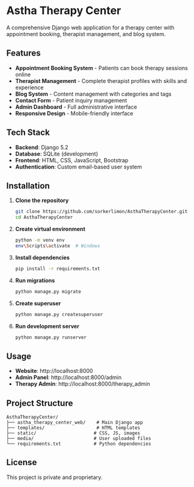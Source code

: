 # Astha Therapy Center

A comprehensive Django web application for a therapy center with appointment booking, therapist management, and blog system.

## Features

- **Appointment Booking System** - Patients can book therapy sessions online
- **Therapist Management** - Complete therapist profiles with skills and experience
- **Blog System** - Content management with categories and tags
- **Contact Form** - Patient inquiry management
- **Admin Dashboard** - Full administrative interface
- **Responsive Design** - Mobile-friendly interface

## Tech Stack

- **Backend**: Django 5.2
- **Database**: SQLite (development)
- **Frontend**: HTML, CSS, JavaScript, Bootstrap
- **Authentication**: Custom email-based user system

## Installation

1. **Clone the repository**
   ```bash
   git clone https://github.com/sorkerlimon/AsthaTherapyCenter.git
   cd AsthaTherapyCenter
   ```

2. **Create virtual environment**
   ```bash
   python -m venv env
   env\Scripts\activate  # Windows
   ```

3. **Install dependencies**
   ```bash
   pip install -r requirements.txt
   ```

4. **Run migrations**
   ```bash
   python manage.py migrate
   ```

5. **Create superuser**
   ```bash
   python manage.py createsuperuser
   ```

6. **Run development server**
   ```bash
   python manage.py runserver
   ```

## Usage

- **Website**: http://localhost:8000
- **Admin Panel**: http://localhost:8000/admin
- **Therapy Admin**: http://localhost:8000/therapy_admin

## Project Structure

```
AsthaTherapyCenter/
├── astha_therapy_center_web/    # Main Django app
├── templates/                   # HTML templates
├── static/                     # CSS, JS, images
├── media/                      # User uploaded files
└── requirements.txt            # Python dependencies
```

## License

This project is private and proprietary. 